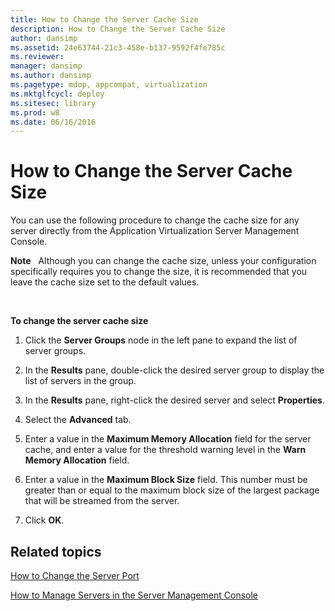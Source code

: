 ```yaml
---
title: How to Change the Server Cache Size
description: How to Change the Server Cache Size
author: dansimp
ms.assetid: 24e63744-21c3-458e-b137-9592f4fe785c
ms.reviewer: 
manager: dansimp
ms.author: dansimp
ms.pagetype: mdop, appcompat, virtualization
ms.mktglfcycl: deploy
ms.sitesec: library
ms.prod: w8
ms.date: 06/16/2016
---
```



# How to Change the Server Cache Size


You can use the following procedure to change the cache size for any server directly from the Application Virtualization Server Management Console.

**Note**  
Although you can change the cache size, unless your configuration specifically requires you to change the size, it is recommended that you leave the cache size set to the default values.

 

**To change the server cache size**

1.  Click the **Server Groups** node in the left pane to expand the list of server groups.

2.  In the **Results** pane, double-click the desired server group to display the list of servers in the group.

3.  In the **Results** pane, right-click the desired server and select **Properties**.

4.  Select the **Advanced** tab.

5.  Enter a value in the **Maximum Memory Allocation** field for the server cache, and enter a value for the threshold warning level in the **Warn Memory Allocation** field.

6.  Enter a value in the **Maximum Block Size** field. This number must be greater than or equal to the maximum block size of the largest package that will be streamed from the server.

7.  Click **OK**.

## Related topics


[How to Change the Server Port](how-to-change-the-server-port.md)

[How to Manage Servers in the Server Management Console](how-to-manage-servers-in-the-server-management-console.md)

 

 





